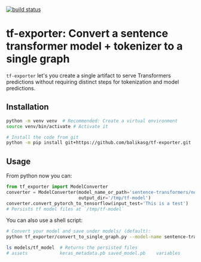 <a href="https://github.com/balikasg/tf-exporter/actions/workflows/testing.yml/badge.svg">
    <img src="https://github.com/balikasg/tf-exporter/actions/workflows/testing.yml/badge.svg" alt="build status"></a>

# tf-exporter: Convert a sentence transformer model + tokenizer to a single graph

`tf-exporter` let's you 
create a single artifact to serve Transformers predictions without requiring  distinct steps for tokenization and model predictions. 

## Installation
```bash
python -m venv venv  # Recommended: Create a virtual environment
source venv/bin/activate # Activate it

# Install the code from git
python -m pip install git+https://github.com/balikasg/tf-exporter.git
```

## Usage
From python now you can:
```python
from tf_exporter import ModelConverter
converter = ModelConverter(model_name_or_path='sentence-transformers/nq-distilbert-base-v1',
                           output_dir='/tmp/tf-model')
converter.convert_pytorch_to_tensorflow(input_test='This is a test')
# Persists tf model files at `/tmp/tf-model`
```
You can also use a shell script:
```bash
# Convert your model and save under models/ (default):
python tf_exporter/convert_to_single_graph.py --model-name sentence-transformers/nq-distilbert-base-v1

ls models/tf_model  # Returns the persisted files
# assets            keras_metadata.pb saved_model.pb    variables
```
